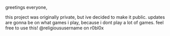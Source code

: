 greetings everyone, 

this project was originally private, but ive decided to make it public. updates are gonna be on what games i play, because i dont play a lot of games. feel free to use this!
@religioususername on r0bl0x
